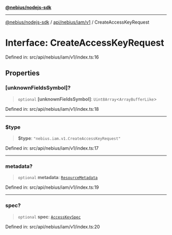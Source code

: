 [**@nebius/nodejs-sdk**](../../../../../README.md)

***

[@nebius/nodejs-sdk](../../../../../README.md) / [api/nebius/iam/v1](../README.md) / CreateAccessKeyRequest

# Interface: CreateAccessKeyRequest

Defined in: src/api/nebius/iam/v1/index.ts:16

## Properties

### \[unknownFieldsSymbol\]?

> `optional` **\[unknownFieldsSymbol\]**: `Uint8Array`\<`ArrayBufferLike`\>

Defined in: src/api/nebius/iam/v1/index.ts:18

***

### $type

> **$type**: `"nebius.iam.v1.CreateAccessKeyRequest"`

Defined in: src/api/nebius/iam/v1/index.ts:17

***

### metadata?

> `optional` **metadata**: [`ResourceMetadata`](../../../common/v1/interfaces/ResourceMetadata.md)

Defined in: src/api/nebius/iam/v1/index.ts:19

***

### spec?

> `optional` **spec**: [`AccessKeySpec`](AccessKeySpec.md)

Defined in: src/api/nebius/iam/v1/index.ts:20
